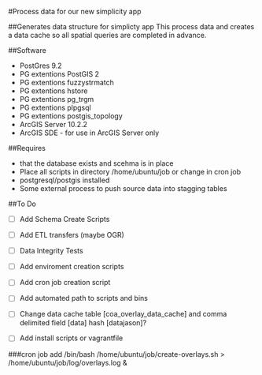 #Process data for our new simplicity app

##Generates data structure for simplicty app
This process data and creates a data cache so all spatial queries are completed in advance. 

##Software
* PostGres 9.2
* PG extentions PostGIS 2
* PG extentions fuzzystrmatch
* PG extentions hstore
* PG extentions pg_trgm
* PG extentions plpgsql
* PG extentions postgis_topology
* ArcGIS Server 10.2.2
* ArcGIS SDE - for use in ArcGIS Server only

##Requires 
* that the database exists and scehma is in place
* Place all scripts in directory /home/ubuntu/job or change in cron job
* postgresql/postgis installed 
* Some external process to push source data into stagging tables

##To Do
- [ ] Add Schema Create Scripts 
- [ ] Add ETL transfers (maybe OGR)
- [ ] Data Integrity Tests
- [ ] Add enviroment creation scripts
- [ ] Add cron job creation script
- [ ] Add automated path to scripts and bins 
- [ ] Change data cache table [coa_overlay_data_cache] and comma delimited field [data] hash [datajason]?
- [ ] Add install scripts or vagrantfile


###cron job add 
/bin/bash /home/ubuntu/job/create-overlays.sh >  /home/ubuntu/job/log/overlays.log &
